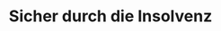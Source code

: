 ---
layout: topic
style_id: topic
title: Sicher durch die Insolvenz
description: >-
  Beratung und Begleitung durch die Verbraucherinsolvenz und Regelinsolvenz von
  Rechtsanwälten mit langjähriger Erfahrung.
header_titel: Sicher durch die Insolvenz
header_image: /uploads/theme-insolvenz1.jpg
erfolge:
intro_titel: Mit AdvoAdvice schnell und zielsicher zur Restschuldbefreiung.
intro_text_markdown: >-
  Durch hohe Schulden und Firmenpleiten werden Selbständige und Verbraucher
  gleichermassen betroffen. Lagen kurz nach Einführung der neuen
  Insolvenzordnung im Jahr 2002 noch 20.000 Verbraucherinsolvenzanträge vor, so
  ist diese Zahl in Deutschland erstmals in 2007 auf 100.000 Anträge gestiegen.
  Nachdem die Zahl der Insolvenzverfahren in den Folgejahren leicht weiter
  gestiegen ist, &nbsp;ist eine Tendenz von ca. 100.000 Anträgen pro Jahr auch
  in Zeiten guter Konjuktur feststellbar.


  Als Folge der Corona-Pandemie ist davon auszugehen, dass in den nächsten
  Monaten und vielleicht auch Jahren verstärkter Bedarf an Beratung im Bereich
  des Insolvenzrechts besteht.&nbsp;


  Um der erdrückenden Schuldenlast zu entkommen, bleibt oftmals nur der Weg in
  die Insolvenz, um Zwangsvollstreckungen und Besuchen des Gerichtsvollziehers
  zu entkommen.&nbsp;


  Verbraucher haben hierbei die Möglichkeit das vereinfachte
  Verbraucherinsolvenzverfahren (oft auch als Privatinsolvenz bezeichnet) zu
  durchlaufen. Selbständige und Gewerbetreibende müssen das
  Regelinsolvenzverfahren durchlaufen.


  Am Ende von beiden Verfahren steht für natürliche Personen die
  Restschuldbefreiung. Diese ist ab dem 01.10.2020 bereits nach 3 Jahren
  möglich.&nbsp;
intro_link_text:
intro_link:
abschnitte:
  - abschnitt_template: weiss_bild_links
    titel:
    text_markdown: >-
      <video width="560" height="315" poster="/uploads/2-video/ra-tintemann-thumbnail.jpg" controls><source src="/uploads/2-video/ra-tintemann-1080p-264.mp4" type="video/mp4"></video>
    image:
    cta: false
  - abschnitt_template: weiss_bild_links
    titel: Verbraucherinsolvenz
    text_markdown: >-
      Für Verbraucher gibt es die Möglichkeit des vereinfachten
      **Verbraucherinsolvenzverfahrens.**


      Dieses können auch ehemalige Selbständige durchlaufen, sofern ihre
      Vermögensverhältnisse überschaubar sind. Dieses wird bei bis zu 20
      Gläubigern angenommen.


      Für alle natürlichen Personen gibt es ab dem 01.10.2020 die Möglichkeit
      nach Ablauf von bereits 3 Jahren eine Restschuldbefreiung zu
      erreichen.&nbsp;


      Dies wird durch die neuen Vorschriften in der Insolvenzordnung möglich,
      welche für Verbraucher erst einmal eingeschränkt bis zum 30.06.2025 gelten
      sollen.&nbsp;
    image: /uploads/insolvency-593750-640.jpg
    cta: false
  - abschnitt_template: box_dunkel
    titel: Überschuldung und Schulden&shy;bereinigungsverfahren
    text_markdown: >-
      Wenn Sie sich in einer Überschuldungssituation befinden, kommt es zunächst
      einmal darauf an, zu klären, wie hoch die gesamten Forderungen der
      Gläubiger an Sie sind.


      Meist ist es dann sinnvoll, in Verhandlungen mit den Gläubigern
      einzutreten, um Ratenzahlungen, Stundungen oder Verzichte auf Forderungen
      zu erreichen. Dieses kann im Rahmen eines **au&szlig;ergerichtlichen
      Schuldbereinigungsversuchs** geschehen, der durch die Kanzlei AdvoAdvice
      Rechtsanwälte erarbeitet und den Gläubigern vorgeschlagen wird.


      Der au&szlig;ergerichtliche Schuldenbereinigungsversuch, bestätigt durch
      eine hierzu berechtigte Stelle (z.B. einen Rechtsanwalt), ist auch
      Voraussetzung für das Einreichen eines **Antrag auf Eröffnung der
      Verbraucherinsolvenz**.


      Sollte der au&szlig;ergerichtliche Schuldenbereinigungsversuch nicht zum
      Erfolg führen, bleibt als nächster und folgerichtiger Schritt für
      Verbraucher das Verbraucherinsolvenzverfahren.


      Hier erhalten die Betroffenen durch die Kanzlei AdvoAdvice Hilfe beim
      Ausfüllen und dem Stellen des Insolvenzantrags. Zudem erstellt die
      Kanzlei, namentlich Dr. Sven Tintemann, für das
      Verbraucherinsolvenzverfahren eine Bescheinigung über das Scheitern des
      au&szlig;ergerichtlichen Schuldenbereinigungsversuchs.


      Nach Einreichen des Insolvenzantrags steht die Kanzlei AdvoAdvide bei
      Bedarf mit Rechtsrat weiter an der Seite der vertretenen Mandanten, auch
      wenn es um die Abstimmung mit einem durch das Gericht eingesetzten
      Treuhänder bzw. Insolvenzverwalter geht. Dies bis zur gewünschten
      Erteilung der Restschuldbefreiung.
    image:
    cta: true
  - abschnitt_template: box_hell
    titel: Regelinsolvenz
    text_markdown: >-
      Für selbständig tätige Personen oder solche deren Vermögensverhältnisse /
      Schulden nicht mehr überschaubar sind, führt der Weg in die
      Regelinsolvenz.


      Das Regelinsolvenzverfahren ist anders gegliedert und man benötigt hierzu
      andere Antragsformulare.


      Zudem ist das au&szlig;ergerichtliche Schuldenbereinigungsverfahren nicht
      vorgesehen. Der Antrag kann also schneller bei dem zuständigen Amtsgericht
      eingereicht werden.


      Zuständig wird im Regelinsolvenzverfahren ein Insolvenzverwalter (nicht
      ein Treuhänder wie im Verbraucherinsolvenzverfahren). Zudem ist eine
      Gläubigerversammlung beim zuständigen Insolvenzgericht möglich.
    image:
    cta: false
  - abschnitt_template: weiss_bild_links
    titel: Restschuldbefreiung
    text_markdown: >-
      Ziel der Insolvenz bei natürlichen Personen, egal ob Verbraucher oder
      nicht, ist die Restschuldbefreiung. Diese ist nach der neuen Gesetzeslage
      bei Antragstellung ab dem 01.10.2020 bereits nach 3 Jahre möglich.&nbsp;


      Mit der Erteilung der Restschuldbefreiung ist der Schuldner seine Schulden
      dann los und kann von seinen Gläubigern dort ggf. vorhandene Titel, die
      zur Zwangsvollstreckung verwendet werden können, herausverlangen.&nbsp;


      Zudem kann eine Erledigung von Eintragungen bei Auskunfteien wie z.B.
      Schufa Holding AG, Creditreform oder anderen Auskunfteien verlangt werden.
    image:
    cta: true
  - abschnitt_template: banner_bild_rechts
    titel: Insolvenz in Lettland
    text_markdown: >-
      Informieren Sie sich auch gerne über die Möglichkeiten der EU-Insolvenz in
      Lettland. Hierdurch gelangen Sie unter bestimmten Umständen zu einer
      schnelleren Restschuldbefreiung und entgehen der Zwangsvollstreckung in
      Deutschland.


      Wir beraten Sie zu den rechtlichen Begebenheiten, unterstützen Sie bei
      Ihrem Wohnsitzwechsel und der Ansiedlung sowie Jobsuche in Lettland durch
      unsere lokalen Partner in Riga (Lettland) und bringen Sie sicher bis zur
      Insolvenzeröffnung und zur Restschuldbefreiung sowie deren Anerkennung und
      Umsetzung in Deutschland.


      [Weitere Informationen zur Insolvenz und Restschuldbefreiung in Lettland
      haben wir für Sie auf einer gesonderten Informationsseite
      zusammengestellt.](/themen/lettland-insolvenz/)
    image: /uploads/latvia-1758828-640.png
    cta: true
  - abschnitt_template: weiss_bild_links
    titel: Unternehmensinsolvenz
    text_markdown: >-
      AdvoAdvice berät auch bei der Frage, ob eine Unternehmensinsolvenz
      angezeigt ist. Hier gilt für verantwortliche Geschäftsführer oder
      Vorstände vor allem zu beachten, dass eine Insolvenzverschleppung
      ausgeschlossen wird.


      Bisher galt, dass innerhalb von drei Wochen, nachdem eine
      Zahlungsunfähigkeit des Unternehmens oder dessen Überschuldung bekannt
      ist, Insolvenzantrag gestellt werden musste.&nbsp;


      Diese Regelungen sind durch die Gesetzgebung im Rahmen der Corona-Pandemie
      aufgeweicht und teilweise au&szlig;er Kraft gesetzt worden.&nbsp;


      Vorsicht ist hier dennoch geboten, um sich als Geschäftsführer nicht den
      Vorwurf ein Straftat (z.B. des Eingehungsbetruges) auszusetzen.&nbsp;


      Zudem muss geprüft werden, ob nicht schon vor der Corona-Pandemie eine
      Überschuldung bzw. Zahlungsunfähigkeit vorlag.&nbsp;


      Hier hilft oft eine Beratung vom Rechtsanwalt, um die Rechtslage abklären
      zu lassen und eine eigene persönliche Haftung oder eine Strafverfolgung
      ausschlie&szlig;en zu können.&nbsp;
    image:
    cta: false
redirect_from:
  - /themen/insolvenzrecht
  - /themen/insolvenzrecht/
redirect_to:
sitemap: true
---